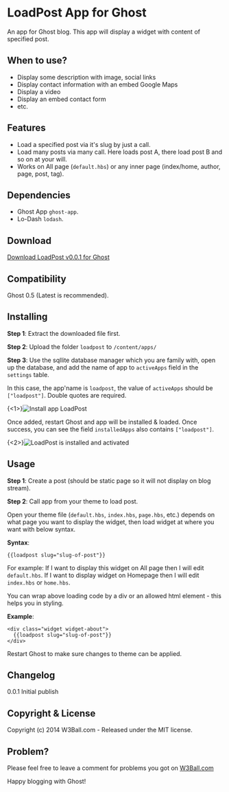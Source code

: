 LoadPost App for Ghost
======================

An app for Ghost blog. This app will display a widget with content of specified post.


## When to use?

+ Display some description with image, social links 
+ Display contact information with an embed Google Maps 
+ Display a video
+ Display an embed contact form
+ etc.


## Features
+ Load a specified post via it's slug by just a call.
+ Load many posts via many call. Here loads post A, there load post B and so on at your will.
+ Works on All page (`default.hbs`) or any inner page (index/home, author, page, post, tag).


## Dependencies
+ Ghost App `ghost-app`.
+ Lo-Dash `lodash`.


## Download

[Download LoadPost v0.0.1 for Ghost](http://w3ball.com/download-loadpost-app-for-ghost-load-post-wherever-you-want/)

## Compatibility

Ghost 0.5 (Latest is recommended).


## Installing

**Step 1**: Extract the downloaded file first.

**Step 2**: Upload the folder `loadpost` to `/content/apps/`

**Step 3**:
Use the sqllite database manager which you are family with, open up the database, and add the name of app to `activeApps` field in the `settings` table.

In this case, the app'name is `loadpost`, the value of `activeApps` should be `["loadpost"]`. Double quotes are required.

{<1>}![Install app LoadPost](/content/images/2014/10/loadpost-install-up.png)

Once added, restart Ghost and app will be installed & loaded. Once success, you can see the field `installedApps` also contains `["loadpost"]`.

{<2>}![LoadPost is installed and activated](/content/images/2014/10/loadpost-install-ok-up.png)



## Usage

**Step 1**: Create a post (should be static page so it will not display on blog stream).

**Step 2**: Call app from your theme to load post.

Open your theme file (`default.hbs`, `index.hbs`, `page.hbs`, etc.) depends on what page you want to display the widget, then load widget at where you want with below syntax.

**Syntax**: 

    {{loadpost slug="slug-of-post"}}

For example: If I want to display this widget on All page then I will edit `default.hbs`. If I want to display widget on Homepage then I will edit `index.hbs` or `home.hbs`. 

You can wrap above loading code by a div or an allowed html element - this helps you in styling.

**Example**:

    <div class="widget widget-about">
      {{loadpost slug="slug-of-post"}}
    </div>

Restart Ghost to make sure changes to theme can be applied.


## Changelog
0.0.1 Initial publish

## Copyright & License

Copyright (c) 2014 W3Ball.com - Released under the MIT license.


## Problem?
Please feel free to leave a comment for problems you got on [W3Ball.com](http://w3ball.com/download-loadpost-app-for-ghost-load-post-wherever-you-want/)

Happy blogging with Ghost!
